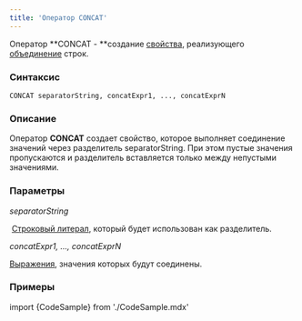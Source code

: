 ```yaml
---
title: 'Оператор CONCAT'
---
```


Оператор **CONCAT - **создание [свойства](Properties.md), реализующего [объединение](String_operators_+_CONCAT_SUBSTRING_.md) строк.

### Синтаксис

    CONCAT separatorString, concatExpr1, ..., concatExprN

### Описание

Оператор **CONCAT** создает свойство, которое выполняет соединение значений через разделитель separatorString. При этом пустые значения пропускаются и разделитель вставляется только между непустыми значениями.

### Параметры

*separatorString*

 [Строковый литерал](Literals.md#strliteral-broken), который будет использован как разделитель.

*concatExpr1, ..., concatExprN*

[Выражения](Expression.md), значения которых будут соединены.

### Примеры


import {CodeSample} from './CodeSample.mdx'

<CodeSample url="https://ru-documentation.lsfusion.org/sample?file=OperatorPropertySample&block=concat"/>


 
